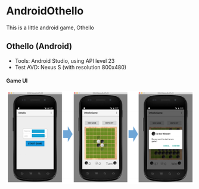 # AndroidOthello
This is a little android game, Othello
## Othello (Android)
- Tools: Android Studio, using API level 23
- Test AVD: Nexus S (with resolution 800x480)

#### Game UI
![image](https://github.com/lxyu0405/AndroidOthello/blob/master/gameUI.png)
